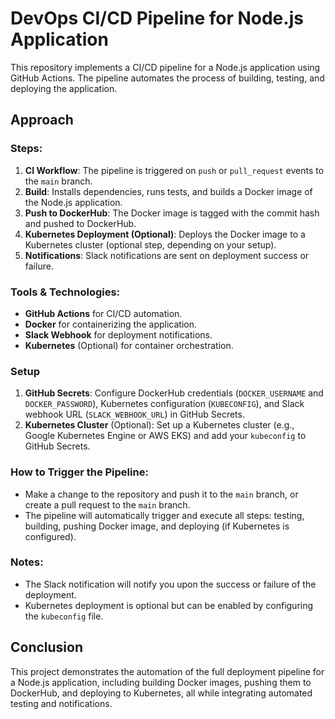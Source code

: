# DevOps CI/CD Pipeline for Node.js Application

This repository implements a CI/CD pipeline for a Node.js application using GitHub Actions. The pipeline automates the process of building, testing, and deploying the application.

## Approach

### Steps:
1. **CI Workflow**: The pipeline is triggered on `push` or `pull_request` events to the `main` branch.
2. **Build**: Installs dependencies, runs tests, and builds a Docker image of the Node.js application.
3. **Push to DockerHub**: The Docker image is tagged with the commit hash and pushed to DockerHub.
4. **Kubernetes Deployment (Optional)**: Deploys the Docker image to a Kubernetes cluster (optional step, depending on your setup).
5. **Notifications**: Slack notifications are sent on deployment success or failure.

### Tools & Technologies:
- **GitHub Actions** for CI/CD automation.
- **Docker** for containerizing the application.
- **Slack Webhook** for deployment notifications.
- **Kubernetes** (Optional) for container orchestration.

### Setup

1. **GitHub Secrets**: Configure DockerHub credentials (`DOCKER_USERNAME` and `DOCKER_PASSWORD`), Kubernetes configuration (`KUBECONFIG`), and Slack webhook URL (`SLACK_WEBHOOK_URL`) in GitHub Secrets.
2. **Kubernetes Cluster** (Optional): Set up a Kubernetes cluster (e.g., Google Kubernetes Engine or AWS EKS) and add your `kubeconfig` to GitHub Secrets.

### How to Trigger the Pipeline:
- Make a change to the repository and push it to the `main` branch, or create a pull request to the `main` branch.
- The pipeline will automatically trigger and execute all steps: testing, building, pushing Docker image, and deploying (if Kubernetes is configured).

### Notes:
- The Slack notification will notify you upon the success or failure of the deployment.
- Kubernetes deployment is optional but can be enabled by configuring the `kubeconfig` file.

## Conclusion

This project demonstrates the automation of the full deployment pipeline for a Node.js application, including building Docker images, pushing them to DockerHub, and deploying to Kubernetes, all while integrating automated testing and notifications.

